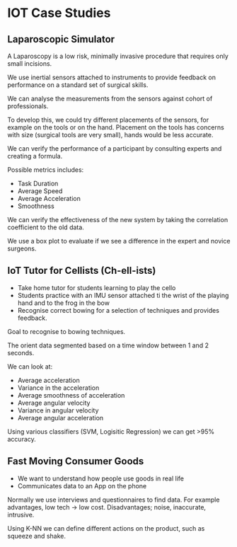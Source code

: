 # IOT Case Studies

## Laparoscopic Simulator

A Laparoscopy is a low risk, minimally invasive procedure that requires only small incisions.

We use inertial sensors attached to instruments to provide feedback on performance on a standard set of surgical skills.

We can analyse the measurements from the sensors against cohort of professionals. 

To develop this, we could try different placements of the sensors, for example on the tools or on the hand. Placement on the tools has concerns with size (surgical tools are very small), hands would be less accurate. 

We can verify the performance of a participant by consulting experts and creating a formula. 

Possible metrics includes:

* Task Duration
* Average Speed
* Average Acceleration
* Smoothness

We can verify the effectiveness of the new system by taking the correlation coefficient to the old data. 

We use a box plot to evaluate if we see a difference in the expert and novice surgeons.  

## IoT Tutor for Cellists (Ch-ell-ists)
* Take home tutor for students learning to play the cello
* Students practice with an IMU sensor attached ti the wrist of the playing hand and to the frog in the bow
* Recognise correct bowing for a selection of techniques and provides feedback. 

Goal to recognise to bowing techniques. 

The orient data segmented based on a time window between 1 and 2 seconds. 

We can look at:

* Average acceleration
* Variance in the acceleration
* Average smoothness of acceleration
* Average angular velocity
* Variance in angular velocity
* Average angular acceleration

Using various classifiers (SVM, Logisitic Regression) we can get >95% accuracy.

## Fast Moving Consumer Goods

* We want to understand how people use goods in real life
* Communicates data to an App on the phone

Normally we use interviews and questionnaires to find data. For example advantages, low tech -> low cost. Disadvantages; noise, inaccurate, intrusive.

Using K-NN we can define different actions on the product, such as squeeze and shake. 